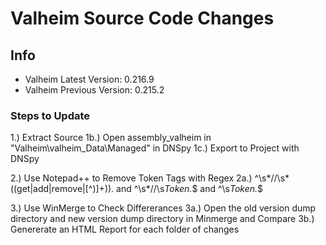 # Valheim Source Code Changes

## Info
- Valheim Latest Version: 0.216.9
- Valheim Previous Version: 0.215.2

### Steps to Update
1.) Extract Source
1b.) Open assembly_valheim in "Valheim\valheim_Data\Managed" in DNSpy
1c.) Export to Project with DNSpy

2.) Use Notepad++ to Remove Token Tags with Regex
2a.) ^\s*\/\/\s*\((get|add|remove|[^\)]+)\). and ^\s*\/\/\s*Token.*$ and ^\s*Token.*$

3.) Use WinMerge to Check Differerances
3a.) Open the old version dump directory and new version dump directory in Minmerge and Compare
3b.) Genererate an HTML Report for each folder of changes

